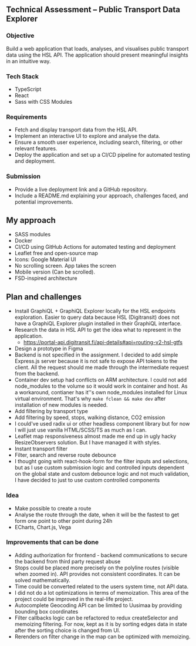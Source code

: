 
## Technical Assessment – Public Transport Data Explorer

### Objective

Build a web application that loads, analyses, and visualises public transport data using the HSL API. The application should present meaningful insights in an intuitive way.

### Tech Stack

- TypeScript
- React
- Sass with CSS Modules

### Requirements

- Fetch and display transport data from the HSL API.
- Implement an interactive UI to explore and analyse the data.
- Ensure a smooth user experience, including search, filtering, or other relevant features.
- Deploy the application and set up a CI/CD pipeline for automated testing and deployment.

### Submission

- Provide a live deployment link and a GitHub repository.
- Include a README.md explaining your approach, challenges faced, and potential improvements.


## My approach

- SASS modules
- Docker
- CI/CD using GitHub Actions for automated testing and deployment
- Leaflet free and open-source map
- Icons: Google Material UI
- No scrolling screen. App takes the screen
- Mobile version (Can be scrolled).
- FSD-inspired architecture

## Plan and challenges

- Install GraphiQL + GraphiQL Explorer locally for the HSL endpoints exploration. Easier to query data because HSL (Digitransit) does not have a GraphiQL Explorer plugin installed in their GraphiQL interface.
- Research the data in HSL API to get the idea what to represent in the application.
	- https://portal-api.digitransit.fi/api-details#api=routing-v2-hsl-gtfs
- Design a prototype in Figma
- Backend is not specified in the assignment. I decided to add simple Express.js server because it is not safe to expose API tokens to the client. All the request should me made through the intermediate request from the backend.
- Container dev setup had conflicts on ARM architecture. I could not add node_modules to the volume so it would work in container and host. As a workaround, contianer has it''s own node_modules installed for Linux virtual environment. That's why `make fclean && make dev` after installation of new modules is needed.
- Add filtering by transport type
- Add filtering by speed, stops, walking distance, CO2 emission
- I could've used radix ui or other headless component library but for now I will just use vanilla HTML/SCSS/TS as much as I can.
- Leaflet map responsiveness almost made me end up in ugly hacky ResizeObservers solution. But I have managed it with styles.
- Instant transport filter
- Filter, search and reverse route debounce
- I thought going with react-hook-form for the filter inputs and selections, but as I use custom submission logic and controlled inputs dependent on the global state and custom debounce logic and not much validation, I have decided to just to use custom controlled components

### Idea

- Make possible to create a route
- Analyse the route through the date, when it will be the fastest to get form one point to other point during 24h
- ECharts, Chart.js, Vega

### Improvements that can be done

- Adding authorization for frontend - backend communications to secure the backend from third party request abuse
- Stops could be placed more precisely on the polyline routes (visible when zoomed in). API provides not consistent coordinates. It can be solved mathematically.
- Time could be converted related to the users system time, not API data.
- I did not do a lot optimizations in terms of memoization. This area of the project could be improved in the real-life project.
- Autocomplete Geocoding API can be limited to Uusimaa by providing bounding box coordinates
- Filter callbacks logic can be refactored to redux createSelector and memoizing filtering. For now, kept as it is by sorting edges data in state after the sorting choice is changed from UI.
- Rerenders on filter change in the map can be optimized with memoizing.
